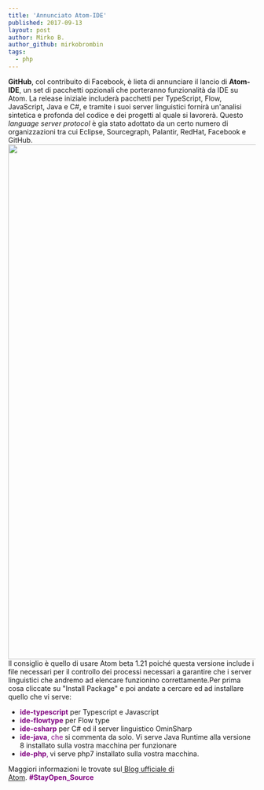 ```yaml
---
title: 'Annunciato Atom-IDE'
published: 2017-09-13
layout: post
author: Mirko B.
author_github: mirkobrombin
tags:
  - php
---
```

<strong>GitHub</strong>, col contribuito di Facebook, è lieta di annunciare il lancio di <strong>Atom-IDE</strong>, un set di pacchetti opzionali che porteranno funzionalità da IDE su Atom. La release iniziale includerà pacchetti per TypeScript, Flow, JavaScript, Java e C#, e tramite i suoi server linguistici fornirà un'analisi sintetica e profonda del codice e dei progetti al quale si lavorerà. Questo <em>language server protocol</em> è gia stato adottato da un certo numero di organizzazioni tra cui Eclipse, Sourcegraph, Palantir, RedHat, Facebook e GitHub.<img class="alignnone size-full wp-image-1926 size-full wp-image-143" src="https://linuxhub.it/wordpress/wp-content/uploads/2017/09/atom2.png" alt="" width="1560" height="1048" />Il consiglio è quello di usare Atom beta 1.21 poiché questa versione include i file necessari per il controllo dei processi necessari a garantire che i server linguistici che andremo ad elencare funzionino correttamente.Per prima cosa cliccate su "Install Package" e poi andate a cercare ed ad installare quello che vi serve:<ul>    <li><span style="color: #800080;"><strong>ide-typescript</strong></span> per Typescript e Javascript</li>    <li><span style="color: #800080;"><strong>ide-flowtype</strong></span> per Flow type</li>    <li><span style="color: #800080;"><strong>ide-csharp</strong> </span>per C# ed il server linguistico OminSharp</li>    <li><span style="color: #800080;"><strong>ide-java</strong>, che<strong> </strong></span>si commenta da solo. Vi serve Java Runtime alla versione 8 installato sulla vostra macchina per funzionare</li>    <li><span style="color: #800080;"><strong>ide-php</strong>,<strong> </strong></span>vi serve php7 installato sulla vostra macchina.</li></ul>Maggiori informazioni le trovate sul<a href="http://blog.atom.io/2017/09/12/announcing-atom-ide.html"> Blog ufficiale di Atom</a>.&nbsp;<span style="color: #800080;"><strong>#StayOpen_Source</strong></span>&nbsp;